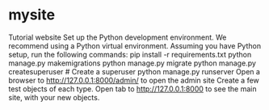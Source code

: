 # mysite
Tutorial website
Set up the Python development environment. We recommend using a Python virtual environment.
Assuming you have Python setup, run the following commands:
pip install -r requirements.txt
python manage.py makemigrations
python manage.py migrate
python manage.py createsuperuser # Create a superuser
python manage.py runserver
Open a browser to http://127.0.0.1:8000/admin/ to open the admin site
Create a few test objects of each type.
Open tab to http://127.0.0.1:8000 to see the main site, with your new objects.
